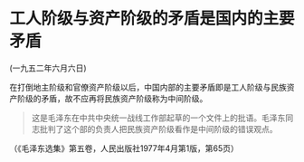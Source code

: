 # 工人阶级与资产阶级的矛盾是国内的主要矛盾   
(一九五二年六月六日)  
  

在打倒地主阶级和官僚资产阶级以后，中国内部的主要矛盾即是工人阶级与民族资产阶级的矛盾，故不应再将民族资产阶级称为中间阶级。   
  
> 这是毛泽东在中共中央统一战线工作部起草的一个文件上的批语。毛泽东同志批判了这个部的负责人把民族资产阶级看作是中间阶级的错误观点。   
  
（《毛泽东选集》第五卷，人民出版社1977年4月第1版，第65页）   
  
  
   
  

   
  
  